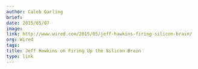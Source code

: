 ```yaml
---
author: Caleb Garling
brief:
date: 2015/05/07
image:
link: http://www.wired.com/2015/05/jeff-hawkins-firing-silicon-brain/
org: Wired
tags:
title: Jeff Hawkins on Firing Up the Silicon Brain
type: link
---
```

